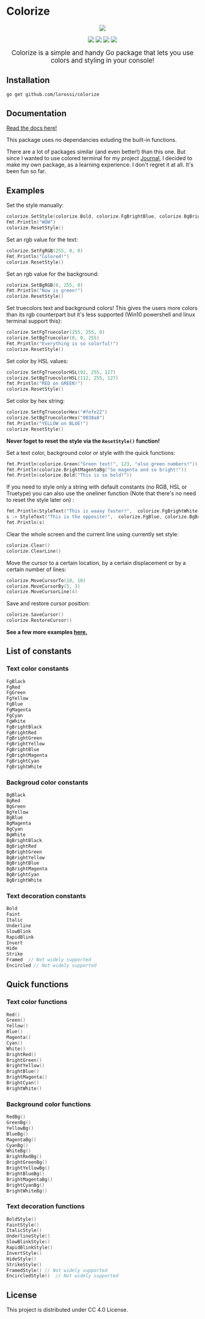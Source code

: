 # Colorize

<p align="center">
  <img src="/examples/readmedemo.png">  
</p>

<p align="center">
   <img src="https://img.shields.io/github/repo-size/lorossi/colorize?style=flat-square">
   <img src="https://img.shields.io/maintenance/yes/2021?style=flat-square">
   <img src="https://img.shields.io/github/last-commit/lorossi/colorize/main?style=flat-square">
   <img src="https://img.shields.io/github/v/release/lorossi/colorize?style=flat-square">
</p>

<p align="center">
  <span style="font-size:larger;">Colorize is a simple and handy Go package that lets you use colors and styling in your console!</span>
</p>

## Installation

```bash
go get github.com/lorossi/colorize

```

## Documentation

[Read the docs here!](/DOCS.md)

This package uses no dependancies exluding the built-in functions.

There are a lot of packages similar (and even better!) than this one. But since I wanted to use colored terminal for my project [Journal](https://www.github.com/lorossi/journal), I decided to make my own package, as a learning experience. I don't regret it at all. It's been fun so far.

## Examples

Set the style manually:

```go
colorize.SetStyle(colorize.Bold, colorize.FgBrightBlue, colorize.BgBrightYellow)
Fmt.Println("WOW")
colorize.ResetStyle()
```
Set an rgb value for the text:

```go
colorize.SetFgRGB(255, 0, 0)
Fmt.Println("Colored!")
colorize.ResetStyle()
```

Set an rgb value for the background:

```go
colorize.SetBgRGB(0, 255, 0)
Fmt.Println("Now is green!")
colorize.ResetStyle()
```

Set truecolors text and background colors! This gives the users more colors than its rgb counterpart but it's less supported (Win10 powershell and linux terminal support this):

```go
colorize.SetFgTruecolor(255, 255, 0)
colorize.SetBgTruecolor(0, 0, 255)
Fmt.Println("Everything is so colorful!")
colorize.ResetStyle()
```

Set color by HSL values:

```go
colorize.SetFgTruecolorHSL(92, 255, 127)
colorize.SetBgTruecolorHSL(112, 255, 127)
fmt.Println("RED on GREEN!")
colorize.ResetStyle()
```

Set color by hex string:

```go
colorize.SetFgTruecolorHex("#fefe22")
colorize.SetBgTruecolorHex("0038a8")
fmt.Println("YELLOW on BLUE!")
colorize.ResetStyle()

```

**Never foget to reset the style via the `ResetStyle()` function!**

Set a text color, background color or style with the quick functions:

```go
fmt.Println(colorize.Green("Green text!", 123, "also green numbers!"))
fmt.Println(colorize.BrightMagentaBg("So magenta and so bright!"))
fmt.Println(colorize.Bold("This is so bold!"))
```

If you need to style only a string with default constants (no RGB, HSL or Truetype) you can also use the oneliner function (Note that there's no need to reset the style later on) :

```go
fmt.Println(StyleText("This is waaay faster!",  colorize.FgBrightWhite, colorize.BgBlue, colorize.Bold, colorize.Underline))
s := StyleText("This is the opposite!",  colorize.FgBlue, colorize.BgBrightWhite, colorize.Bold, colorize.Underline)
fmt.Println(s)
```

Clear the whole screen and the current line using currently set style:

```go
colorize.Clear()
colorize.ClearLine()
```

Move the cursor to a certain location, by a certain displacement or by a certain number of lines:

```go
colorize.MoveCursorTo(10, 10)
colorize.MoveCursorBy(5, 3)
colorize.MoveCursorLine(4)
```

Save and restore cursor position:

```go
colorize.SaveCursor()
colorize.RestoreCursor()
```

**See a few more examples [here.](/examples/main.go)**

## List of constants

### Text color constants

```go
FgBlack
FgRed
FgGreen
FgYellow
FgBlue
FgMagenta
FgCyan
FgWhite
FgBrightBlack
FgBrightRed
FgBrightGreen
FgBrightYellow
FgBrightBlue
FgBrightMagenta
FgBrightCyan
FgBrightWhite
```

### Backgroud color constants

```go
BgBlack
BgRed
BgGreen
BgYellow
BgBlue
BgMagenta
BgCyan
BgWhite
BgBrightBlack
BgBrightRed
BgBrightGreen
BgBrightYellow
BgBrightBlue
BgBrightMagenta
BgBrightCyan
BgBrightWhite
```

### Text decoration constants

```go
Bold
Faint
Italic
Underline
SlowBlink
RapidBlink
Invert
Hide
Strike
Framed  // Not widely supported
Encircled // Not widely supported
```

## Quick functions

### Text color functions

```go
Red()
Green()
Yellow()
Blue()
Magenta()
Cyan()
White()
BrightRed()
BrightGreen()
BrightYellow()
BrightBlue()
BrightMagenta()
BrightCyan()
BrightWhite()
```

### Background color functions

```go
RedBg()
GreenBg()
YellowBg()
BlueBg()
MagentaBg()
CyanBg()
WhiteBg()
BrightRedBg()
BrightGreenBg()
BrightYellowBg()
BrightBlueBg()
BrightMagentaBg()
BrightCyanBg()
BrightWhiteBg()
```

### Text decoration functions

```go
BoldStyle()
FaintStyle()
ItalicStyle()
UnderlineStyle()
SlowBlinkStyle()
RapidBlinkStyle()
InvertStyle()
HideStyle()
StrikeStyle()
FramedStyle() // Not widely supported
EncircledStyle()  // Not widely supported
```

## License

This project is distributed under CC 4.0 License.
